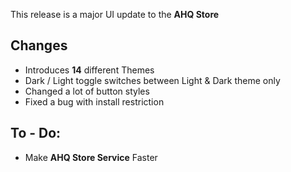 This release is a major UI update to the **AHQ Store**

## Changes

- Introduces **14** different Themes
- Dark / Light toggle switches between Light & Dark theme only
- Changed a lot of button styles
- Fixed a bug with install restriction

## To - Do:

- Make **AHQ Store Service** Faster
